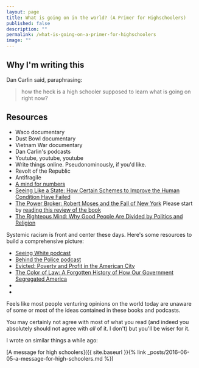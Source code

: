 ```yaml
---
layout: page
title: What is going on in the world? (A Primer for Highschoolers)
published: false
description: ""
permalink: /what-is-going-on-a-primer-for-highschoolers
image: ""
---
```


## Why I'm writing this

Dan Carlin said, paraphrasing:

> how the heck is a high schooler supposed to learn what is going on right now? 

## Resources

- Waco documentary
- Dust Bowl documentary
- Vietnam War documentary
- Dan Carlin's podcasts
- Youtube, youtube, youtube
- Write things online. Pseudonominously, if you'd like. 
- Revolt of the Republic
- Antifragile
- [A mind for numbers](https://www.goodreads.com/book/show/18693655-a-mind-for-numbers)
- [Seeing Like a State: How Certain Schemes to Improve the Human Condition Have Failed](https://www.goodreads.com/book/show/20186.Seeing_Like_a_State)
- [The Power Broker: Robert Moses and the Fall of New York](https://www.goodreads.com/book/show/1111.The_Power_Broker) Please start by [reading this review of the book](https://www.goodreads.com/review/show/6989911?book_show_action=true&from_review_page=1)
- [The Righteous Mind: Why Good People Are Divided by Politics and Religion](https://www.goodreads.com/book/show/11324722-the-righteous-mind)

Systemic racism is front and center these days. Here's some resources to build a comprehensive picture:

- [Seeing White podcast]()
- [Behind the Police podcast]()
- [Evicted: Poverty and Profit in the American City](https://www.goodreads.com/book/show/25852784-evicted)
- [The Color of Law: A Forgotten History of How Our Government Segregated America](https://www.goodreads.com/book/show/32191706-the-color-of-law)
- []()
- []()


Feels like most people venturing opinions on the world today are unaware of some or most of the ideas contained in these books and podcasts.

You may certainly not agree with most of what you read (and indeed you absolutely should not agree with _all_ of it. I don't) but you'll be wiser for it.


I wrote on similar things a while ago:

[A message for high schoolers]({{ site.baseurl }}{% link _posts/2016-06-05-a-message-for-high-schoolers.md %})
